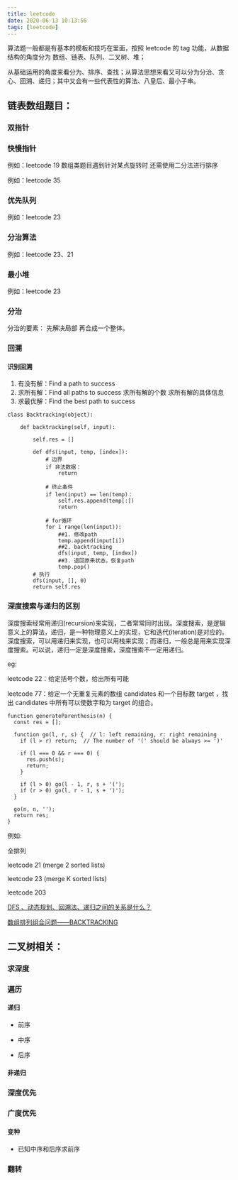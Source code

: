```yaml
---
title: leetcode
date: 2020-06-13 10:13:56
tags: [leetcode]
---
```


算法题一般都是有基本的模板和技巧在里面，按照 leetcode 的 tag 功能，从数据结构的角度分为 数组、链表、队列、二叉树、堆；

从基础运用的角度来看分为、排序、查找；从算法思想来看又可以分为分治、贪心、回溯、递归；其中又会有一些代表性的算法、八皇后、最小子串。

## 链表数组题目：

### 双指针


### 快慢指针

例如：leetcode 19 数组类题目遇到针对某点旋转时 还需使用二分法进行排序

例如：leetcode 35

### 优先队列

例如：leetcode 23

### 分治算法

例如：leetcode 23、21

### 最小堆

例如：leetcode 23

### 分治

分治的要素： 先解决局部 再合成一个整体。

### 回溯

#### 识别回溯

1. 有没有解：Find a path to success
2. 求所有解：Find all paths to success 求所有解的个数 求所有解的具体信息
3. 求最优解：Find the best path to success

```
class Backtracking(object):

    def backtracking(self, input):

        self.res = []

        def dfs(input, temp, [index]):
            # 边界
            if 非法数据：
                return

            # 终止条件
            if len(input) == len(temp)：
                self.res.append(temp[:])
                return

            # for循环
            for i range(len(input)):
                ##1. 修改path
                temp.append(input[i])
                ##2. backtracking
                dfs(input, temp, [index])
                ##3. 退回原来状态，恢复path
                temp.pop()
        # 执行
        dfs(input, [], 0)
        return self.res
```

### 深度搜索与递归的区别

深度搜索经常用递归(recursion)来实现，二者常常同时出现。深度搜索，是逻辑意义上的算法，递归，是一种物理意义上的实现，它和迭代(iteration)是对应的。深度搜索，可以用递归来实现，也可以用栈来实现；而递归，一般总是用来实现深度搜索。可以说，递归一定是深度搜索，深度搜索不一定用递归。

eg:

leetcode 22：给定括号个数，给出所有可能

leetcode 77：给定一个无重复元素的数组 candidates 和一个目标数 target ，找出 candidates 中所有可以使数字和为 target 的组合。

```
function generateParenthesis(n) {
  const res = [];

  function go(l, r, s) {  // l: left remaining, r: right remaining
    if (l > r) return;  // The number of '(' should be always >= ')'

    if (l === 0 && r === 0) {
      res.push(s);
      return;
    }

    if (l > 0) go(l - 1, r, s + '(');
    if (r > 0) go(l, r - 1, s + ')');
  }

  go(n, n, '');
  return res;
}
```

例如:

全排列

leetcode 21 (merge 2 sorted lists)

leetcode 23 (merge K sorted lists)

leetcode 203

[DFS 、动态规划、回溯法、递归之间的关系是什么？](https://www.zhihu.com/question/266403334/answer/698464437)

[数组排列组合问题——BACKTRACKING](https://www.cnblogs.com/mozi-song/p/9579418.html)

## 二叉树相关：

### 求深度

### 遍历

#### 递归

- 前序

- 中序

- 后序

#### 非递归

### 深度优先

### 广度优先

#### 变种

- 已知中序和后序求前序

### 翻转